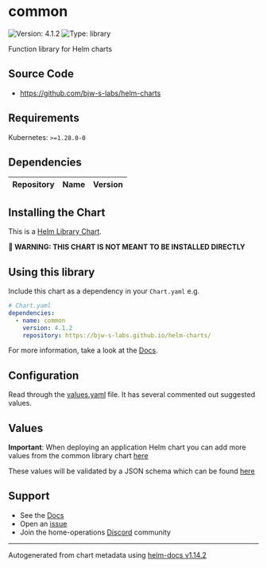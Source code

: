 # common

![Version: 4.1.2](https://img.shields.io/badge/Version-4.1.2-informational?style=flat-square) ![Type: library](https://img.shields.io/badge/Type-library-informational?style=flat-square)

Function library for Helm charts

## Source Code

* <https://github.com/bjw-s-labs/helm-charts>

## Requirements

Kubernetes: `>=1.28.0-0`

## Dependencies

| Repository | Name | Version |
|------------|------|---------|

## Installing the Chart

This is a [Helm Library Chart](https://helm.sh/docs/topics/library_charts/#helm).

**🚨 WARNING: THIS CHART IS NOT MEANT TO BE INSTALLED DIRECTLY**

## Using this library

Include this chart as a dependency in your `Chart.yaml` e.g.

```yaml
# Chart.yaml
dependencies:
  - name: common
    version: 4.1.2
    repository: https://bjw-s-labs.github.io/helm-charts/
```

For more information, take a look at the [Docs](http://bjw-s-labs.github.io/helm-charts/docs/common-library/introduction/).

## Configuration

Read through the [values.yaml](./values.yaml) file. It has several commented out suggested values.

## Values

**Important**: When deploying an application Helm chart you can add more values from the common library chart [here](https://github.com/bjw-s-labs/helm-charts/tree/main/charts/library/common/values.yaml)

These values will be validated by a JSON schema which can be found [here](https://github.com/bjw-s-labs/helm-charts/tree/main/charts/library/common/values.schema.json)

## Support

- See the [Docs](http://bjw-s-labs.github.io/helm-charts/docs/)
- Open an [issue](https://github.com/bjw-s-labs/helm-charts/issues/new/choose)
- Join the home-operations [Discord](https://discord.gg/home-operations) community

----------------------------------------------
Autogenerated from chart metadata using [helm-docs v1.14.2](https://github.com/norwoodj/helm-docs/releases/v1.14.2)
